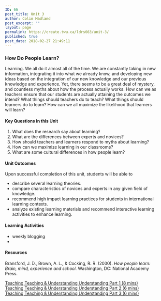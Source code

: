 ```yaml
---
ID: 66
post_title: Unit 3
author: Colin Madland
post_excerpt: ""
layout: page
permalink: https://create.twu.ca/ldrs663/unit-3/
published: true
post_date: 2018-02-27 21:49:11
---
```

### How Do People Learn?

Learning. We all do it almost all of the time. We are constantly taking in new information, integrating it into what we already know, and developing new ideas based on the integration of our new knowledge and our previous knowledge and experience. Yet, there seems to be a great deal of mystery, and countless myths about how the process actually works. How can we as teachers ensure that our students are actually attaining the outcomes we intend? What things should teachers do to teach? What things should learners do to learn? How can we all maximize the likelihood that learners will learn?

#### Key Questions in this Unit
1. What does the research say about learning?
2. What are the differences between experts and novices?
3. How should teachers and learners respond to myths about learning?
4. How can we maximize learning in our classrooms?
5. What are some cultural differences in how people learn?

#### Unit Outcomes

Upon successful completion of this unit, students will be able to
- describe several learning theories.
- compare characteristics of novices and experts in any given field of knowledge.
- recommend high impact learning practices for students in international learning contexts.
- analyze existing learning materials and recommend interactive learning activities to enhance learning.

#### Learning Activities
- weekly blogging
-

#### Resources

Bransford, J. D., Brown, A. L., & Cocking, R. R. (2000). *How people learn: Brain, mind, experience and school*. Washington, DC: National Academy Press.

[Teaching Teaching & Understanding Understanding Part 1 (8 mins)](https://www.youtube.com/watch?v=iMZA80XpP6Y)
[Teaching Teaching & Understanding Understanding Part 2 (6 mins)](https://www.youtube.com/watch?v=SfloUd3eO_M)
[Teaching Teaching & Understanding Understanding Part 3 (6 mins)](https://www.youtube.com/watch?v=w6rx-GBBwVg)
